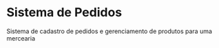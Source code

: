 # Sistema de Pedidos 
Sistema de cadastro de pedidos e gerenciamento de produtos para uma mercearia
